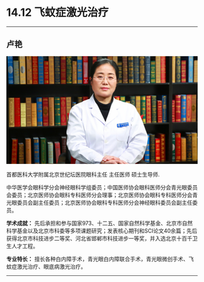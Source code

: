 # 14.12 飞蚊症激光治疗

---

## 卢艳

![1683872204091](image/c14_012/1683872204091.png)

首都医科大学附属北京世纪坛医院眼科主任 主任医师 硕士生导师.

中华医学会眼科学分会神经眼科学组委员；中国医师协会眼科医师分会青光眼委员会委员；北京医师协会眼科专科医师分会理事；北京医师协会眼科专科医师分会青光眼委员会副主任委员；北京医师协会眼科专科医师分会神经眼科委员会副主任委员。


**学术成就：** 先后承担和参与国家973、十二五、国家自然科学基金、北京市自然科学基金以及北京市科委等多项课题研究；发表核心期刊和SCI论文40余篇；先后获得北京市科技进步二等奖、河北省邯郸市科技进步一等奖，并入选北京十百千卫生人才工程。


**专业特长：** 擅长各种白内障手术，青光眼白内障联合手术，青光眼微创手术、飞蚊症激光治疗、眼底病激光治疗。

---
